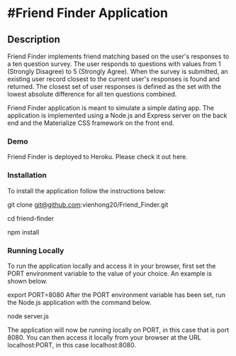 <h1>#Friend Finder Application</h1>

<h2>Description</h2>
Friend Finder implements friend matching based on the user's responses to a ten question survey. The user responds to questions with values from 1 (Strongly Disagree) to 5 (Strongly Agree). When the survey is submitted, an existing user record closest to the current user's responses is found and returned. The closest set of user responses is defined as the set with the lowest absolute difference for all ten questions combined.

Friend Finder application is meant to simulate a simple dating app. The application is implemented using a Node.js and Express server on the back end and the Materialize CSS framework on the front end.

<h3>Demo</h3>
Friend Finder is deployed to Heroku. Please check it out here.

<h3>Installation</h3>
To install the application follow the instructions below:

git clone git@github.com:vienhong20/Friend_Finder.git

cd friend-finder

npm install

<h3>Running Locally</h3>
To run the application locally and access it in your browser, first set the PORT environment variable to the value of your choice. An example is shown below.

export PORT=8080
After the PORT environment variable has been set, run the Node.js application with the command below.

node server.js

The application will now be running locally on PORT, in this case that is port 8080. You can then access it locally from your browser at the URL localhost:PORT, in this case localhost:8080.
